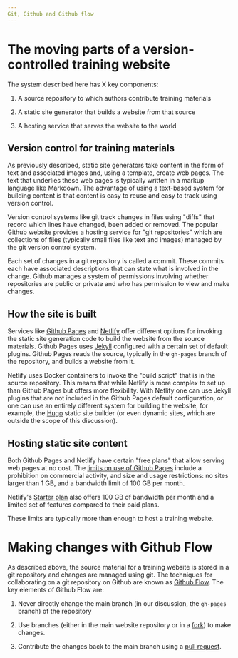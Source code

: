 ```yaml
---
Git, Github and Github flow
---
```


# The moving parts of a version-controlled training website

The system described here has X key components:

1. A source repository to which authors contribute training materials

2. A static site generator that builds a website from that source 

3. A hosting service that serves the website to the world

## Version control for training materials

As previously described, static site generators take content in the form of text and associated images and, using a template, create web pages. The text that underlies these web pages is typically written in a markup language like Markdown. The advantage of using a text-based system for building content is that content is easy to reuse and easy to track using version control.

Version control systems like git track changes in files using "diffs" that record which lines have changed, been added or removed. The popular Github website provides a hosting service for "git repositories" which are collections of files (typically small files like text and images) managed by the git version control system.

Each set of changes in a git repository is called a commit. These commits each have associated descriptions that can state what is involved in the change. Github manages a system of permissions involving whether repositories are public or private and who has permission to view and make changes.

## How the site is built

Services like [Github Pages](https://pages.github.com/) and [Netlify](http://netlify.com/) offer different options for invoking the static site generation code to build the website from the source materials. Github Pages uses [Jekyll](https://jekyllrb.com/) configured with a certain set of default plugins. Github Pages reads the source, typically in the `gh-pages` branch of the repository, and builds a website from it.

Netlify uses Docker containers to invoke the "build script" that is in the source repository. This means that while Netlify is more complex to set up than Github Pages but offers more flexibility. With Netlify one can use Jekyll plugins that are not included in the Github Pages default configuration, or one can use an entirely different system for building the website, for example, the [Hugo](https://gohugo.io/) static site builder (or even dynamic sites, which are outside the scope of this discussion).

## Hosting static site content

Both Github Pages and Netlify have certain "free plans" that allow serving web pages at no cost. The [limits on use of Github Pages](https://docs.github.com/en/pages/getting-started-with-github-pages/about-github-pages#limits-on-use-of-github-pages) include a prohibition on commercial activity, and size and usage restrictions: no sites larger than 1 GB, and a bandwidth limit of 100 GB per month.

Netlify's [Starter plan](https://www.netlify.com/pricing/) also offers 100 GB of bandwidth per month and a limited set of features compared to their paid plans.

These limits are typically more than enough to host a training website.

# Making changes with Github Flow

As described above, the source material for a training website is stored in a git repository and changes are managed using git. The techniques for collaborating on a git repository on Github are known as [Github Flow](https://docs.github.com/en/get-started/using-github/github-flow). The key elements of Github Flow are:

1. Never directly change the main branch (in our discussion, the `gh-pages` branch) of the repository

2. Use branches (either in the main website repository or in a [fork](https://docs.github.com/en/pull-requests/collaborating-with-pull-requests/working-with-forks/fork-a-repo)) to make changes.

3. Contribute the changes back to the main branch using a [pull request](https://docs.github.com/en/pull-requests/collaborating-with-pull-requests/proposing-changes-to-your-work-with-pull-requests/about-pull-requests).


